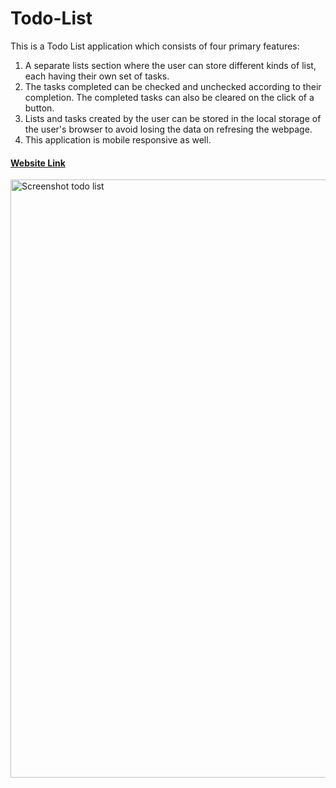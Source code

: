 # Todo-List

This is a Todo List application which consists of four primary features: 

1. A separate lists section where the user can store different kinds of list, each having their own set of tasks.
2. The tasks completed can be checked and unchecked according to their completion. The completed tasks can also be cleared on the click of a button.
3. Lists and tasks created by the user can be stored in the local storage of the user's browser to avoid losing the data on refresing the webpage.
4. This application is mobile responsive as well.

#### [Website Link]( https://divyansh-yadav-todo-list.netlify.app/)

<img width="957" alt="Screenshot todo list" src="https://user-images.githubusercontent.com/74250682/133072263-b5efaab9-e965-4f90-91dc-fcf85b84882d.png">
